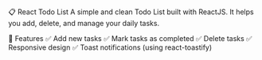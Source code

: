📋 React Todo List
A simple and clean Todo List built with ReactJS.
It helps you add, delete, and manage your daily tasks.

📂 Features
✅ Add new tasks
✅ Mark tasks as completed
✅ Delete tasks
✅ Responsive design
✅ Toast notifications (using react-toastify)
